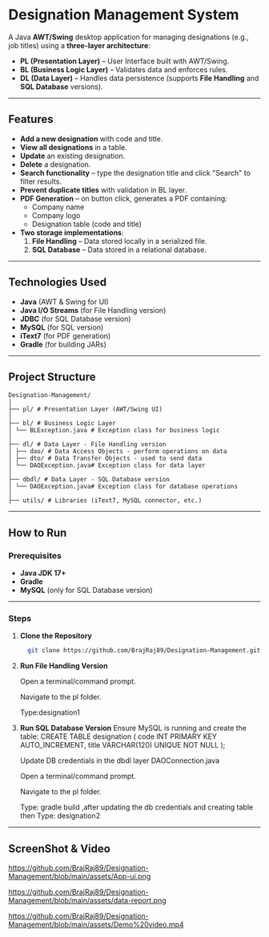 # Designation Management System

A Java **AWT/Swing** desktop application for managing designations (e.g., job titles) using a **three-layer architecture**:
- **PL (Presentation Layer)** – User Interface built with AWT/Swing.
- **BL (Business Logic Layer)** – Validates data and enforces rules.
- **DL (Data Layer)** – Handles data persistence (supports **File Handling** and **SQL Database** versions).

---

## Features
- **Add a new designation** with code and title.
- **View all designations** in a table.
- **Update** an existing designation.
- **Delete** a designation.
- **Search functionality** – type the designation title and click "Search" to filter results.
- **Prevent duplicate titles** with validation in BL layer.
- **PDF Generation** – on button click, generates a PDF containing:
  - Company name
  - Company logo
  - Designation table (code and title)
- **Two storage implementations**:
  1. **File Handling** – Data stored locally in a serialized file.
  2. **SQL Database** – Data stored in a relational database.

---

## Technologies Used
- **Java** (AWT & Swing for UI)
- **Java I/O Streams** (for File Handling version)
- **JDBC** (for SQL Database version)
- **MySQL** (for SQL version)
- **iText7** (for PDF generation)
- **Gradle** (for building JARs)

---

## Project Structure
```
Designation-Management/
│
├── pl/ # Presentation Layer (AWT/Swing UI)
│
├── bl/ # Business Logic Layer
│ └── BLException.java # Exception class for business logic
│
├── dl/ # Data Layer - File Handling version
│ ├── dao/ # Data Access Objects - perform operations on data
│ ├── dto/ # Data Transfer Objects - used to send data
│ └── DAOException.java# Exception class for data layer
│
├── dbdl/ # Data Layer - SQL Database version
│ └── DAOException.java# Exception class for database operations
│
├── utils/ # Libraries (iText7, MySQL connector, etc.)

```
---

## How to Run

### Prerequisites
- **Java JDK 17+**
- **Gradle**
- **MySQL** (only for SQL Database version)

---

### Steps

1. **Clone the Repository**
   ```bash
     git clone https://github.com/BrajRaj89/Designation-Management.git


2. **Run File Handling Version**

     Open a terminal/command prompt.

     Navigate to the pl folder.

     Type:designation1

3. **Run SQL Database Version**
     Ensure MySQL is running and create the table:
     CREATE TABLE designation (
     code INT PRIMARY KEY AUTO_INCREMENT,
     title VARCHAR(120) UNIQUE NOT NULL
      );

     Update DB credentials in the dbdl layer DAOConnection.java 

     Open a terminal/command prompt.

     Navigate to the pl folder.

     Type: gradle build ,after updating the db credentials and creating table then
     Type: designation2

---
## ScreenShot & Video
 https://github.com/BrajRaj89/Designation-Management/blob/main/assets/App-ui.png  
 
 https://github.com/BrajRaj89/Designation-Management/blob/main/assets/data-report.png  
 
 https://github.com/BrajRaj89/Designation-Management/blob/main/assets/Demo%20video.mp4



